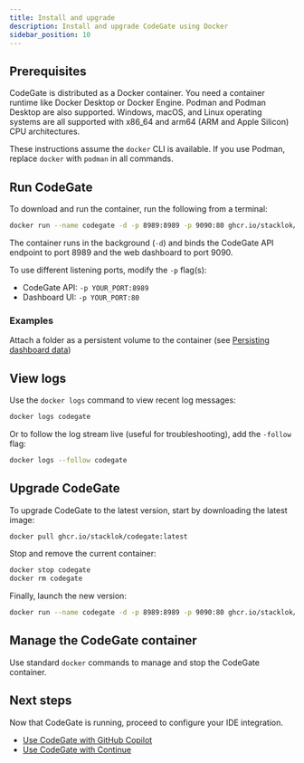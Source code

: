 ```yaml
---
title: Install and upgrade
description: Install and upgrade CodeGate using Docker
sidebar_position: 10
---
```


## Prerequisites

CodeGate is distributed as a Docker container. You need a container runtime like
Docker Desktop or Docker Engine. Podman and Podman Desktop are also supported.
Windows, macOS, and Linux operating systems are all supported with x86_64 and
arm64 (ARM and Apple Silicon) CPU architectures.

These instructions assume the `docker` CLI is available. If you use Podman,
replace `docker` with `podman` in all commands.

## Run CodeGate

To download and run the container, run the following from a terminal:

```bash
docker run --name codegate -d -p 8989:8989 -p 9090:80 ghcr.io/stacklok/codegate:latest
```

The container runs in the background (`-d`) and binds the CodeGate API endpoint
to port 8989 and the web dashboard to port 9090.

To use different listening ports, modify the `-p` flag(s):

- CodeGate API: `-p YOUR_PORT:8989`
- Dashboard UI: `-p YOUR_PORT:80`

### Examples

Attach a folder as a persistent volume to the container (see [Persisting dashboard data](./dashboard.md#persisting-dashboard-data))

## View logs

Use the `docker logs` command to view recent log messages:

```bash
docker logs codegate
```

Or to follow the log stream live (useful for troubleshooting), add the `-follow`
flag:

```bash
docker logs --follow codegate
```

## Upgrade CodeGate

To upgrade CodeGate to the latest version, start by downloading the latest
image:

```bash
docker pull ghcr.io/stacklok/codegate:latest
```

Stop and remove the current container:

```bash
docker stop codegate
docker rm codegate
```

Finally, launch the new version:

```bash
docker run --name codegate -d -p 8989:8989 -p 9090:80 ghcr.io/stacklok/codegate:latest
```

## Manage the CodeGate container

Use standard `docker` commands to manage and stop the CodeGate container.

## Next steps

Now that CodeGate is running, proceed to configure your IDE integration.

- [Use CodeGate with GitHub Copilot](./use-with-copilot.mdx)
- [Use CodeGate with Continue](./use-with-continue.mdx)
